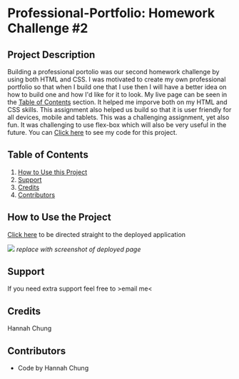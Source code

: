# Professional-Portfolio: Homework Challenge #2


## Project Description
Building a professional portolio was our second homework challenge by using both HTML and CSS. I was motivated to create my own professional portfolio so that when I build one that I use then I will have a better idea on how to build one and how I'd like for it to look. My live page can be seen in the <a href="#Table of Contents">Table of Contents</a> section. It helped me imporve both on my HTML and CSS skills. This assignment also helped us build so that it is user friendly for all devices, mobile and tablets. This was a challenging assignment, yet also fun. It was challenging to use flex-box which will also be very useful in the future. You can <a href=https://github.com/hannybear88/hannah-chung-professional-portfolio/>Click here</a>  to see my code for this project. 

## Table of Contents
<nav>
    <ol>
        <li><a href="#How to Use this Project">How to Use this Project</a></li>
        <li><a href="#Support">Support</a></li>
        <li><a href="#Credits">Credits</a></li>
        <li><a href="#Contributors">Contributors</a></li>
    </ol>
</nav>

## How to Use the Project

<a href=https://hannybear88.github.io/hannah-chung-professional-portfolio/>Click here</a> to be directed straight to the deployed application

<img src="./assets/images/hannah-chung-professional-portfolio-screenshot.png" /> *replace with screenshot of deployed page*

## Support
If you need extra support feel free to  <a href="#hannahkchung88@gmail.com"><i class="fa fa-envelope" style="font-size:48px;color:green"></i></a>>email me<

## Credits
Hannah Chung

## Contributors
<ul>
    <li>Code by Hannah Chung</li>
</ul>
